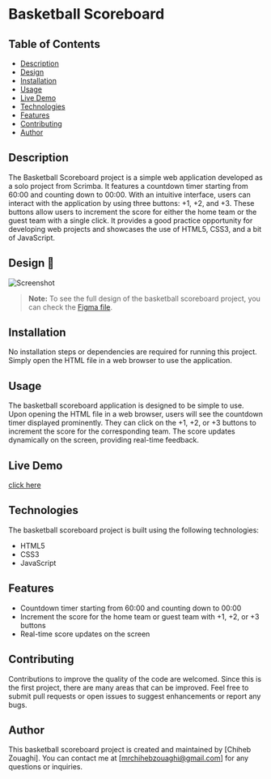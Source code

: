 # Basketball Scoreboard

## Table of Contents
- [Description](#description)
- [Design](#design)
- [Installation](#installation)
- [Usage](#usage)
- [Live Demo](#live-demo)
- [Technologies](#technologies)
- [Features](#features)
- [Contributing](#contributing)
- [Author](#author)

## Description
The Basketball Scoreboard project is a simple web application developed as a solo project from Scrimba. It features a countdown timer starting from 60:00 and counting down to 00:00. With an intuitive interface, users can interact with the application by using three buttons: +1, +2, and +3. These buttons allow users to increment the score for either the home team or the guest team with a single click. It provides a good practice opportunity for developing web projects and showcases the use of HTML5, CSS3, and a bit of JavaScript.

## Design 🎨
![Screenshot](screenshot.png)
> **Note:** To see the full design of the basketball scoreboard project, you can check the [Figma file](https://www.figma.com/file/5nO3r1Q4QAXM1Y6nZQnUIt/basketball?type=design&node-id=0%3A1&t=qoYKF4Uajycy5vEy-1).

## Installation
No installation steps or dependencies are required for running this project. Simply open the HTML file in a web browser to use the application.

## Usage
The basketball scoreboard application is designed to be simple to use. Upon opening the HTML file in a web browser, users will see the countdown timer displayed prominently. They can click on the +1, +2, or +3 buttons to increment the score for the corresponding team. The score updates dynamically on the screen, providing real-time feedback.

## Live Demo
[click here](https://ChihebZouaghi.github.io/Basketball-Scoreboard/) 

## Technologies
The basketball scoreboard project is built using the following technologies:
- HTML5
- CSS3
- JavaScript

## Features
- Countdown timer starting from 60:00 and counting down to 00:00
- Increment the score for the home team or guest team with +1, +2, or +3 buttons
- Real-time score updates on the screen

## Contributing
Contributions to improve the quality of the code are welcomed. Since this is the first project, there are many areas that can be improved. Feel free to submit pull requests or open issues to suggest enhancements or report any bugs.

## Author
This basketball scoreboard project is created and maintained by [Chiheb Zouaghi]. You can contact me at [mrchihebzouaghi@gmail.com] for any questions or inquiries.

